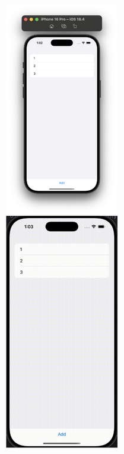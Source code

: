 <img src="https://github.com/PiyushJT/iOS-Notes/raw/refs/heads/main/ss.png" alt="Screen Shot" width="300"/>
<img src="https://github.com/PiyushJT/iOS-Notes/raw/refs/heads/main/rec.gif" alt="Screen Shot" width="300"/>
